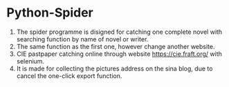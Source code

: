 # Python-Spider

1. The spider programme is disigned for catching one complete novel with searching function by name of novel or writer.
2. The same function as the first one, however change another website.
3. CIE pastpaper catching online through website https://cie.fraft.org/ with selenium.
4. It is made for collecting the pictures address on the sina blog, due to cancel the one-click export function.
